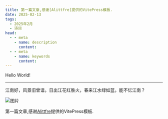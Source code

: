 ```yaml
---
title: 第一篇文章,感谢[Alittfre]提供的VitePress模板.
date: 2025-02-13
tags:
  - 2025年2月
  - 诗词
head:
  - - meta
    - name: description
      content: 
  - - meta
    - name: keywords
      content: 
---
```


Hello World!

---

江南好，风景旧曾谙。日出江花红胜火，春来江水绿如蓝。能不忆江南？

![图片](https://w.wallhaven.cc/full/m3/wallhaven-m3xdg1.jpg)

第一篇文章,感谢[Alittfre](https://github.com/Alittfre/vitepress-theme-bluearchive)提供的VitePress模板.
